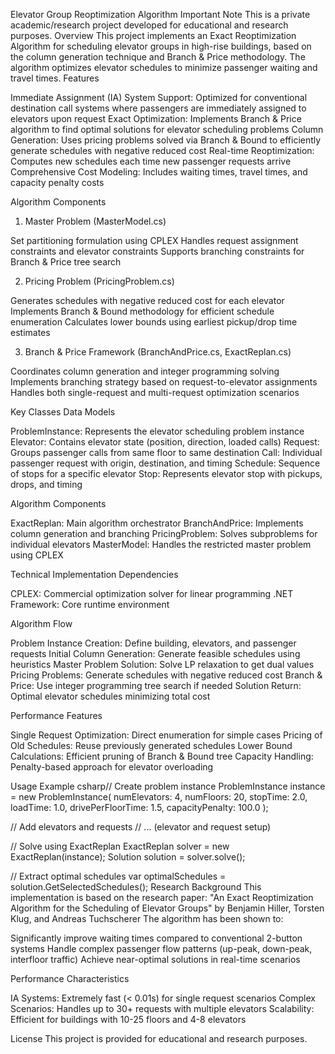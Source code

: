 Elevator Group Reoptimization Algorithm
Important Note
This is a private academic/research project developed for educational and research purposes.
Overview
This project implements an Exact Reoptimization Algorithm for scheduling elevator groups in high-rise buildings, based on the column generation technique and Branch & Price methodology. The algorithm optimizes elevator schedules to minimize passenger waiting and travel times.
Features

Immediate Assignment (IA) System Support: Optimized for conventional destination call systems where passengers are immediately assigned to elevators upon request
Exact Optimization: Implements Branch & Price algorithm to find optimal solutions for elevator scheduling problems
Column Generation: Uses pricing problems solved via Branch & Bound to efficiently generate schedules with negative reduced cost
Real-time Reoptimization: Computes new schedules each time new passenger requests arrive
Comprehensive Cost Modeling: Includes waiting times, travel times, and capacity penalty costs

Algorithm Components
1. Master Problem (MasterModel.cs)

Set partitioning formulation using CPLEX
Handles request assignment constraints and elevator constraints
Supports branching constraints for Branch & Price tree search

2. Pricing Problem (PricingProblem.cs)

Generates schedules with negative reduced cost for each elevator
Implements Branch & Bound methodology for efficient schedule enumeration
Calculates lower bounds using earliest pickup/drop time estimates

3. Branch & Price Framework (BranchAndPrice.cs, ExactReplan.cs)

Coordinates column generation and integer programming solving
Implements branching strategy based on request-to-elevator assignments
Handles both single-request and multi-request optimization scenarios

Key Classes
Data Models

ProblemInstance: Represents the elevator scheduling problem instance
Elevator: Contains elevator state (position, direction, loaded calls)
Request: Groups passenger calls from same floor to same destination
Call: Individual passenger request with origin, destination, and timing
Schedule: Sequence of stops for a specific elevator
Stop: Represents elevator stop with pickups, drops, and timing

Algorithm Components

ExactReplan: Main algorithm orchestrator
BranchAndPrice: Implements column generation and branching
PricingProblem: Solves subproblems for individual elevators
MasterModel: Handles the restricted master problem using CPLEX

Technical Implementation
Dependencies

CPLEX: Commercial optimization solver for linear programming
.NET Framework: Core runtime environment

Algorithm Flow

Problem Instance Creation: Define building, elevators, and passenger requests
Initial Column Generation: Generate feasible schedules using heuristics
Master Problem Solution: Solve LP relaxation to get dual values
Pricing Problems: Generate schedules with negative reduced cost
Branch & Price: Use integer programming tree search if needed
Solution Return: Optimal elevator schedules minimizing total cost

Performance Features

Single Request Optimization: Direct enumeration for simple cases
Pricing of Old Schedules: Reuse previously generated schedules
Lower Bound Calculations: Efficient pruning of Branch & Bound tree
Capacity Handling: Penalty-based approach for elevator overloading

Usage Example
csharp// Create problem instance
ProblemInstance instance = new ProblemInstance(
    numElevators: 4, 
    numFloors: 20, 
    stopTime: 2.0, 
    loadTime: 1.0,
    drivePerFloorTime: 1.5, 
    capacityPenalty: 100.0
);

// Add elevators and requests
// ... (elevator and request setup)

// Solve using ExactReplan
ExactReplan solver = new ExactReplan(instance);
Solution solution = solver.solve();

// Extract optimal schedules
var optimalSchedules = solution.GetSelectedSchedules();
Research Background
This implementation is based on the research paper:
"An Exact Reoptimization Algorithm for the Scheduling of Elevator Groups"
by Benjamin Hiller, Torsten Klug, and Andreas Tuchscherer
The algorithm has been shown to:

Significantly improve waiting times compared to conventional 2-button systems
Handle complex passenger flow patterns (up-peak, down-peak, interfloor traffic)
Achieve near-optimal solutions in real-time scenarios

Performance Characteristics

IA Systems: Extremely fast (< 0.01s) for single request scenarios
Complex Scenarios: Handles up to 30+ requests with multiple elevators
Scalability: Efficient for buildings with 10-25 floors and 4-8 elevators

License
This project is provided for educational and research purposes.

